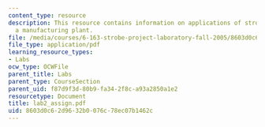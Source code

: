 ```yaml
---
content_type: resource
description: This resource contains information on applications of stroboscopy in
  a manufacturing plant.
file: /media/courses/6-163-strobe-project-laboratory-fall-2005/8603d0c62d9632b0076c78ec07b1462c_lab2_assign.pdf
file_type: application/pdf
learning_resource_types:
- Labs
ocw_type: OCWFile
parent_title: Labs
parent_type: CourseSection
parent_uid: f87d9f3d-80b9-fa34-2f8c-a93a2850a1e2
resourcetype: Document
title: lab2_assign.pdf
uid: 8603d0c6-2d96-32b0-076c-78ec07b1462c
---
```

